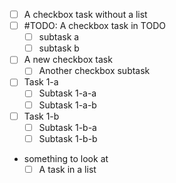 - [ ] A checkbox task without a list
- [ ] #TODO: A checkbox task in TODO
  - [ ] subtask a
  - [ ] subtask b
- [ ] A new checkbox task
  - [ ] Another checkbox subtask

- [ ] Task 1-a
  - [ ] Subtask 1-a-a
  - [ ] Subtask 1-a-b
- [ ] Task 1-b
  - [ ] Subtask 1-b-a
  - [ ] Subtask 1-b-b

- something to look at
  - [ ] A task in a list